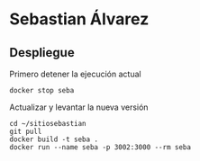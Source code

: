# Sebastian Álvarez

## Despliegue

Primero detener la ejecución actual

`docker stop seba`

Actualizar y levantar la nueva versión

```
cd ~/sitiosebastian
git pull
docker build -t seba .
docker run --name seba -p 3002:3000 --rm seba
```

